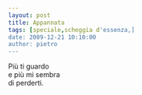 ```yaml
---
layout: post
title: Appannata
tags: [speciale,scheggia d'essenza,]
date: 2009-12-21 10:10:00
author: pietro
---
```

Più ti guardo<br/>e più mi sembra<br/>di perderti.
